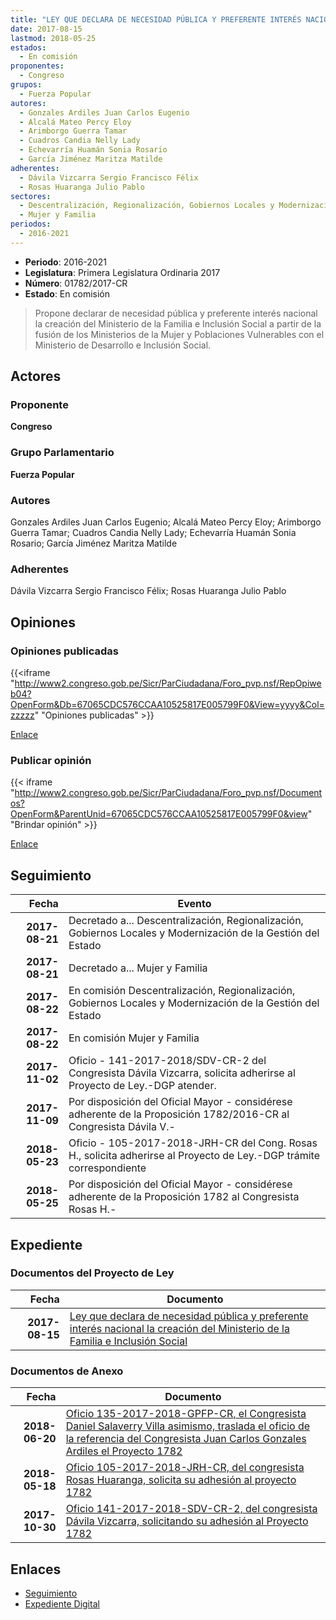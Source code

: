 ```yaml
---
title: "LEY QUE DECLARA DE NECESIDAD PÚBLICA Y PREFERENTE INTERÉS NACIONAL LA CREACIÓN DEL MINISTERIO DE LA FAMILIA E INCLUSIÓN SOCIAL"
date: 2017-08-15
lastmod: 2018-05-25
estados: 
  - En comisión
proponentes: 
  - Congreso
grupos: 
  - Fuerza Popular
autores: 
  - Gonzales Ardiles Juan Carlos Eugenio
  - Alcalá Mateo Percy Eloy
  - Arimborgo Guerra Tamar
  - Cuadros Candia Nelly Lady
  - Echevarría Huamán Sonia Rosario
  - García Jiménez Maritza Matilde
adherentes: 
  - Dávila Vizcarra Sergio Francisco Félix
  - Rosas Huaranga Julio Pablo
sectores: 
  - Descentralización, Regionalización, Gobiernos Locales y Modernización de la Gestión del Estado
  - Mujer y Familia
periodos: 
  - 2016-2021
---
```


- **Periodo**: 2016-2021
- **Legislatura**: Primera Legislatura Ordinaria 2017
- **Número**: 01782/2017-CR
- **Estado**: En comisión

> Propone declarar de necesidad pública y preferente interés nacional la creación del Ministerio de la Familia e Inclusión Social a partir de la fusión de los Ministerios de la Mujer y Poblaciones Vulnerables con el Ministerio de Desarrollo e Inclusión Social.


## Actores

### Proponente

**Congreso**

### Grupo Parlamentario

**Fuerza Popular**

### Autores

Gonzales Ardiles Juan Carlos Eugenio; Alcalá Mateo Percy Eloy; Arimborgo Guerra Tamar; Cuadros Candia Nelly Lady; Echevarría Huamán Sonia Rosario; García Jiménez Maritza Matilde

### Adherentes

Dávila Vizcarra Sergio Francisco Félix; Rosas Huaranga Julio Pablo


## Opiniones

### Opiniones publicadas

{{<iframe "http://www2.congreso.gob.pe/Sicr/ParCiudadana/Foro_pvp.nsf/RepOpiweb04?OpenForm&Db=67065CDC576CCAA10525817E005799F0&View=yyyy&Col=zzzzz" "Opiniones publicadas" >}}

[Enlace](http://www2.congreso.gob.pe/Sicr/ParCiudadana/Foro_pvp.nsf/RepOpiweb04?OpenForm&Db=67065CDC576CCAA10525817E005799F0&View=yyyy&Col=zzzzz)
### Publicar opinión

{{< iframe "http://www2.congreso.gob.pe/Sicr/ParCiudadana/Foro_pvp.nsf/Documentos?OpenForm&ParentUnid=67065CDC576CCAA10525817E005799F0&view" "Brindar opinión" >}}

[Enlace](http://www2.congreso.gob.pe/Sicr/ParCiudadana/Foro_pvp.nsf/Documentos?OpenForm&ParentUnid=67065CDC576CCAA10525817E005799F0&view)

## Seguimiento

| Fecha | Evento |
|------:|--------|
| **2017-08-21** | Decretado a... Descentralización, Regionalización, Gobiernos Locales y Modernización de la Gestión del Estado|
| **2017-08-21** | Decretado a... Mujer y Familia|
| **2017-08-22** | En comisión Descentralización, Regionalización, Gobiernos Locales y Modernización de la Gestión del Estado|
| **2017-08-22** | En comisión Mujer y Familia|
| **2017-11-02** | Oficio - 141-2017-2018/SDV-CR-2 del Congresista Dávila Vizcarra, solicita adherirse al Proyecto de Ley.-DGP atender.|
| **2017-11-09** | Por disposición del Oficial Mayor - considérese adherente de la Proposición 1782/2016-CR al Congresista Dávila V.-|
| **2018-05-23** | Oficio - 105-2017-2018-JRH-CR del Cong. Rosas H., solicita adherirse al Proyecto de Ley.-DGP trámite correspondiente|
| **2018-05-25** | Por disposición del Oficial Mayor - considérese adherente de la Proposición 1782 al Congresista Rosas H.-|


## Expediente


### Documentos del Proyecto de Ley

| Fecha | Documento |
|------:|--------|
| **2017-08-15** | [Ley que declara de necesidad pública y preferente interés nacional la creación del Ministerio de la Familia e Inclusión Social](http://www.leyes.congreso.gob.pe/Documentos/2016_2021/Proyectos_de_Ley_y_de_Resoluciones_Legislativas/PL0178220170815..pdf) |

### Documentos de Anexo

| Fecha | Documento |
|------:|--------|
| **2018-06-20** | [Oficio 135-2017-2018-GPFP-CR, el Congresista Daniel Salaverry Villa asimismo, traslada el oficio de la referencia del Congresista Juan Carlos Gonzales Ardiles el Proyecto 1782](http://www.leyes.congreso.gob.pe/Documentos/2016_2021/Oficios/Congresistas/OFICIO-135-2017-2018-GPFP.pdf) |
| **2018-05-18** | [Oficio 105-2017-2018-JRH-CR, del congresista Rosas Huaranga, solicita su adhesión al proyecto 1782](http://www.leyes.congreso.gob.pe/Documentos/2016_2021/Adhesiones/Proyectos_de_Ley/OFICIO-105-2017-2018-JRH-CR.pdf) |
| **2017-10-30** | [Oficio 141-2017-2018-SDV-CR-2, del congresista Dávila Vizcarra, solicitando su adhesión al Proyecto 1782](http://www.leyes.congreso.gob.pe/Documentos/2016_2021/Adhesiones/Proyectos_de_Ley/OFICIO-141-2017-2018-SDV-CR-2..PDF) |

## Enlaces 

- [Seguimiento](http://www2.congreso.gob.pe/Sicr/TraDocEstProc/CLProLey2016.nsf/f7fff46988ca05b1052578e100829cc7/8e984be110416b540525817e006f28c5?OpenDocument)
- [Expediente Digital](http://www2.congreso.gob.pe/Sicr/TraDocEstProc/CLProLey2016.nsf/f7fff46988ca05b1052578e100829cc7/8e984be110416b540525817e006f28c5?OpenDocument&Click=05257FB7005EB655.eb71d0cf91d8294e05256cdf006b5706/$Body/0.1C6C)
